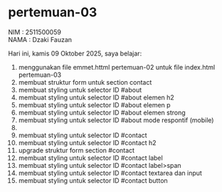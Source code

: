 # pertemuan-03

NIM : 2511500059<BR>
NAMA : Dzaki Fauzan<br>

Hari ini, kamis 09 Oktober 2025, saya belajar: 
<ol>
  <li>menggunakan file emmet.httml pertemuan-02 untuk file index.html pertemuan-03</li>
  <li>membuat struktur form untuk section contact</li>
  <li>membuat styling untuk selector ID #about</li>
  <li>membuat styling untuk selector ID #about elemen h2</li>
  <li>membuat styling untuk selector ID #about elemen p</li >
  <li>membuat styling untuk selector ID #about elemen strong</li>
  <li>membuat styling untuk selector ID #about mode respontif (mobile)<li>
  <li>membuat styling untuk selector ID #contact</li>
  <li>membuat styling untuk selector ID #contact h2</li>
  <li>upgrade struktur form section #contact</li> 
  <li>membuat styling untuk selector ID #contact label</li> 
  <li>membuat styling untuk selector ID #contact label>span</li> 
  <li>membuat styling untuk selector ID #contact textarea dan input</li> 
  <li>membuat styling untuk selector ID #contact button</li> 

 <ol> 
 